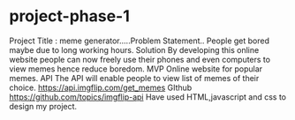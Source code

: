 # project-phase-1
Project Title : meme generator.....Problem Statement.. People get bored maybe due to long working hours. Solution By developing this online website people can now freely use their phones and even computers to view memes hence reduce boredom. MVP Online website for popular memes. API The API will enable people to view list of memes of their choice. https://api.imgflip.com/get_memes GIthub https://github.com/topics/imgflip-api  Have used HTML,javascript and css to design my project.
